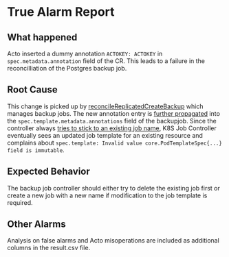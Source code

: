 # True Alarm Report

## What happened

Acto inserted a dummy annotation `ACTOKEY: ACTOKEY` in `spec.metadata.annotation` field of the CR. This leads to a failure in the reconcilliation of the Postgres backup job.

## Root Cause

This change is picked up by [reconcileReplicatedCreateBackup](https://github.com/CrunchyData/postgres-operator/blob/master/internal/controller/postgrescluster/pgbackrest.go#L2335) which manages backup jobs. The new annotation entry is [further propagated](https://github.com/CrunchyData/postgres-operator/blob/master/internal/controller/postgrescluster/pgbackrest.go#L2485)  into the `spec.template.metadata.annotations` field of the backupjob. Since the controller always [tries to stick to an existing job name](https://github.com/CrunchyData/postgres-operator/blob/master/internal/controller/postgrescluster/pgbackrest.go#L2467), K8S Job Controller eventually sees an updated job template for an existing resource and complains about `spec.template: Invalid value core.PodTemplateSpec{...} field is immutable`.

## Expected Behavior

The backup job controller should either try to delete the existing job first or create a new job with a new name if modification to the job template is required.

## Other Alarms

Analysis on false alarms and Acto misoperations are included as additional columns in the result.csv file.
